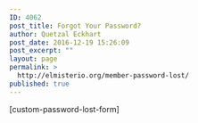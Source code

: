 ```yaml
---
ID: 4062
post_title: Forgot Your Password?
author: Quetzal Eckhart
post_date: 2016-12-19 15:26:09
post_excerpt: ""
layout: page
permalink: >
  http://elmisterio.org/member-password-lost/
published: true
---
```

[custom-password-lost-form]